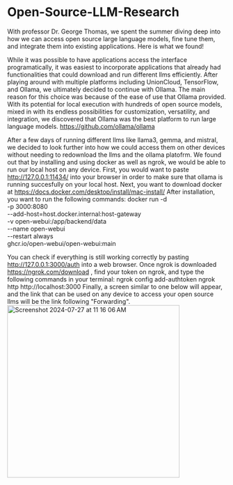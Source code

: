 # Open-Source-LLM-Research
With professor Dr. George Thomas, we spent the summer diving deep into how we can access open source large language models, fine tune them, and integrate them into existing applications. Here is what we found!

While it was possible to have applications access the interface programatically, it was easiest to incorporate applications that already had functionalities that could download and run different llms efficiently. After playing around with multiple platforms including UnionCloud, TensorFlow, and Ollama, we ultimately decided to continue with Ollama. The main reason for this choice was because of the ease of use that Ollama provided. With its potential for local execution with hundreds of open source models, mixed in with its endless possibilities for customization, versatility, and integration, we discovered that Ollama was the best platform to run large language models. 
https://github.com/ollama/ollama 

After a few days of running different llms like llama3, gemma, and mistral, we decided to look further into how we could access them on other devices without needing to redownload the llms and the ollama platofrm. We found out that by installing and using docker as well as ngrok, we would be able to run our local host on any device. First, you would want to paste http://127.0.0.1:11434/ into your browser in order to make sure that ollama is running succesfully on your local host. Next, you want to download docker at https://docs.docker.com/desktop/install/mac-install/ 
After installation, you want to run the following commands:
docker run -d \
-p 3000:8080 \
--add-host=host.docker.internal:host-gateway \
-v open-webui:/app/backend/data \
--name open-webui \
--restart always \
ghcr.io/open-webui/open-webui:main 

You can check if everything is still working correctly by pasting http://127.0.0.1:3000/auth into a web browser. Once ngrok is downloaded https://ngrok.com/download , find your token on ngrok, and type the following commands in your terminal:
ngrok config add-authtoken <TOKEN>
ngrok http http://localhost:3000
Finally, a screen similar to one below will appear, and the link that can be used on any device to access your open source llms will be the link following "Forwarding".
<img width="396" alt="Screenshot 2024-07-27 at 11 16 06 AM" src="https://github.com/user-attachments/assets/f7ef78f3-21ce-4355-aef1-72d272792a68">


